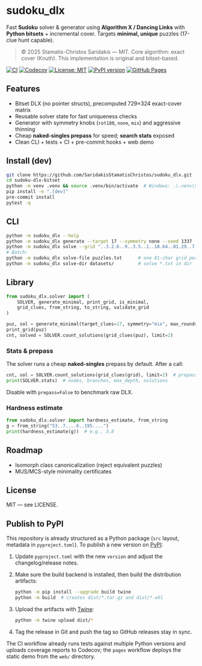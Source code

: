 # sudoku_dlx

Fast **Sudoku** solver & generator using **Algorithm X / Dancing Links** with **Python bitsets** + incremental cover.
Targets **minimal, unique** puzzles (17-clue hunt capable).

> © 2025 Stamatis-Christos Saridakis — MIT. Core algorithm: exact cover (Knuth). This implementation is original and bitset-based.

[![CI](https://github.com/SaridakisStamatisChristos/sudoku_dlx/actions/workflows/ci.yml/badge.svg?branch=main)](https://github.com/SaridakisStamatisChristos/sudoku_dlx/actions/workflows/ci.yml)
[![Codecov](https://codecov.io/gh/SaridakisStamatisChristos/sudoku_dlx/branch/main/graph/badge.svg)](https://codecov.io/gh/SaridakisStamatisChristos/sudoku_dlx)
[![License: MIT](https://img.shields.io/github/license/SaridakisStamatisChristos/sudoku_dlx.svg)](LICENSE)
[![PyPI version](https://img.shields.io/pypi/v/sudoku_dlx.svg)](https://pypi.org/project/sudoku_dlx/)
[![GitHub Pages](https://img.shields.io/badge/GitHub%20Pages-demo-blue)](https://SaridakisStamatisChristos.github.io/sudoku_dlx/)

## Features
- Bitset DLX (no pointer structs), precomputed 729×324 exact-cover matrix
- Reusable solver state for fast uniqueness checks
- Generator with symmetry knobs (`rot180`, `none`, `mix`) and aggressive thinning
- Cheap **naked-singles prepass** for speed; **search stats** exposed
- Clean CLI + tests + CI + pre-commit hooks + web demo

## Install (dev)
```bash
git clone https://github.com/SaridakisStamatisChristos/sudoku_dlx.git
cd sudoku-dlx-bitset
python -m venv .venv && source .venv/bin/activate  # Windows: .\.venv\Scripts\activate
pip install -e ".[dev]"
pre-commit install
pytest -q
```

## CLI

```bash
python -m sudoku_dlx --help
python -m sudoku_dlx generate --target 17 --symmetry none --seed 1337
python -m sudoku_dlx solve --grid "..3.2.6..9..3.5..1..18.64..81.29..7....8....67..82.5......."
# Batch:
python -m sudoku_dlx solve-file puzzles.txt      # one 81-char grid per line
python -m sudoku_dlx solve-dir datasets/         # solve *.txt in dir
```

## Library

```python
from sudoku_dlx.solver import (
    SOLVER, generate_minimal, print_grid, is_minimal,
    grid_clues, from_string, to_string, validate_grid
)

puz, sol = generate_minimal(target_clues=17, symmetry="mix", max_rounds=8000)
print_grid(puz)
cnt, solved = SOLVER.count_solutions(grid_clues(puz), limit=2)
```

### Stats & prepass

The solver runs a cheap **naked-singles** prepass by default. After a call:

```python
cnt, sol = SOLVER.count_solutions(grid_clues(grid), limit=2)  # prepass=True by default
print(SOLVER.stats)  # nodes, branches, max_depth, solutions
```

Disable with `prepass=False` to benchmark raw DLX.

### Hardness estimate

```python
from sudoku_dlx.solver import hardness_estimate, from_string
g = from_string("53..7....6..195....")
print(hardness_estimate(g))  # e.g., 3.8
```

## Roadmap

* Isomorph class canonicalization (reject equivalent puzzles)
* MUS/MCS-style minimality certificates

## License

MIT — see LICENSE.

## Publish to PyPI

This repository is already structured as a Python package (`src` layout, metadata in `pyproject.toml`).
To publish a new version on [PyPI](https://pypi.org/project/sudoku_dlx/):

1. Update `pyproject.toml` with the new `version` and adjust the changelog/release notes.
2. Make sure the build backend is installed, then build the distribution artifacts:

   ```bash
   python -m pip install --upgrade build twine
   python -m build  # creates dist/*.tar.gz and dist/*.whl
   ```

3. Upload the artifacts with [Twine](https://twine.readthedocs.io/):

   ```bash
   python -m twine upload dist/*
   ```

4. Tag the release in Git and push the tag so GitHub releases stay in sync.

The CI workflow already runs tests against multiple Python versions and uploads coverage
reports to Codecov; the `pages` workflow deploys the static demo from the `web/` directory.
